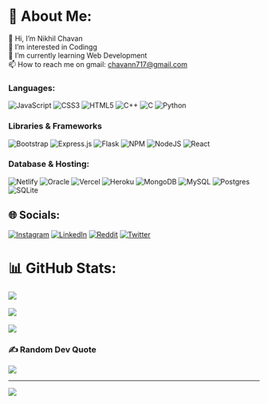 💫 About Me:
============

👋 Hi, I’m Nikhil Chavan<br>👀 I’m interested in Codingg<br>🌱 I’m currently learning Web Development<br>📫 How to reach me on gmail: [chavann717@gmail.com](mailto:chavann717@gmail.com)

### Languages:

![JavaScript](https://img.shields.io/badge/javascript-%23323330.svg?style=for-the-badge&logo=javascript&logoColor=%23F7DF1E) ![CSS3](https://img.shields.io/badge/css3-%231572B6.svg?style=for-the-badge&logo=css3&logoColor=white) ![HTML5](https://img.shields.io/badge/html5-%23E34F26.svg?style=for-the-badge&logo=html5&logoColor=white) ![C++](https://img.shields.io/badge/c++-%2300599C.svg?style=for-the-badge&logo=c%2B%2B&logoColor=white) ![C](https://img.shields.io/badge/c-%2300599C.svg?style=for-the-badge&logo=c&logoColor=white) ![Python](https://img.shields.io/badge/python-3670A0?style=for-the-badge&logo=python&logoColor=ffdd54)

### Libraries & Frameworks

![Bootstrap](https://img.shields.io/badge/bootstrap-%23563D7C.svg?style=for-the-badge&logo=bootstrap&logoColor=white) ![Express.js](https://img.shields.io/badge/express.js-%23404d59.svg?style=for-the-badge&logo=express&logoColor=%2361DAFB) ![Flask](https://img.shields.io/badge/flask-%23000.svg?style=for-the-badge&logo=flask&logoColor=white) ![NPM](https://img.shields.io/badge/NPM-%23000000.svg?style=for-the-badge&logo=npm&logoColor=white) ![NodeJS](https://img.shields.io/badge/node.js-6DA55F?style=for-the-badge&logo=node.js&logoColor=white) ![React](https://img.shields.io/badge/react-%2320232a.svg?style=for-the-badge&logo=react&logoColor=%2361DAFB)

### Database & Hosting:

![Netlify](https://img.shields.io/badge/netlify-%23000000.svg?style=for-the-badge&logo=netlify&logoColor=#00C7B7) ![Oracle](https://img.shields.io/badge/Oracle-F80000?style=for-the-badge&logo=oracle&logoColor=white) ![Vercel](https://img.shields.io/badge/vercel-%23000000.svg?style=for-the-badge&logo=vercel&logoColor=white) ![Heroku](https://img.shields.io/badge/heroku-%23430098.svg?style=for-the-badge&logo=heroku&logoColor=white) ![MongoDB](https://img.shields.io/badge/MongoDB-%234ea94b.svg?style=for-the-badge&logo=mongodb&logoColor=white) ![MySQL](https://img.shields.io/badge/mysql-%2300f.svg?style=for-the-badge&logo=mysql&logoColor=white) ![Postgres](https://img.shields.io/badge/postgres-%23316192.svg?style=for-the-badge&logo=postgresql&logoColor=white) ![SQLite](https://img.shields.io/badge/sqlite-%2307405e.svg?style=for-the-badge&logo=sqlite&logoColor=white)

🌐 Socials:
-----------

[![Instagram](https://img.shields.io/badge/Instagram-%23E4405F.svg?logo=Instagram&logoColor=white)](https://instagram.com/nik_chavan_31) [![LinkedIn](https://img.shields.io/badge/LinkedIn-%230077B5.svg?logo=linkedin&logoColor=white)](https://linkedin.com/in/nikhil-chavan-8b83ab184) [![Reddit](https://img.shields.io/badge/Reddit-%23FF4500.svg?logo=Reddit&logoColor=white)](https://reddit.com/user/nik_chavan_31) [![Twitter](https://img.shields.io/badge/Twitter-%231DA1F2.svg?logo=Twitter&logoColor=white)](https://twitter.com/nik_chavan31)

📊 GitHub Stats:
================

![](https://github-readme-stats.vercel.app/api?username=nikhil3113&theme=tokyonight&hide_border=true&include_all_commits=false&count_private=false)<br/>  
![](https://github-readme-streak-stats.herokuapp.com/?user=nikhil3113&theme=tokyonight&hide_border=true)<br/>  
![](https://github-readme-stats.vercel.app/api/top-langs/?username=nikhil3113&theme=tokyonight&hide_border=true&include_all_commits=false&count_private=false&layout=compact)

### ✍️ Random Dev Quote

![](https://quotes-github-readme.vercel.app/api?type=horizontal&theme=radical)

* * *

[![](https://visitcount.itsvg.in/api?id=nikhil3113&icon=2&color=0)](https://visitcount.itsvg.in)
